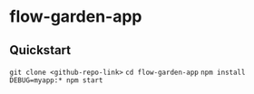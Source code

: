 # flow-garden-app

## Quickstart

`git clone <github-repo-link>`
`cd flow-garden-app`
`npm install`
`DEBUG=myapp:* npm start`

